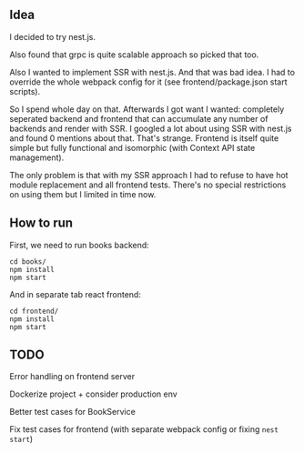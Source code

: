 ## Idea

I decided to try nest.js. 

Also found that grpc is quite scalable approach so picked that too.

Also I wanted to implement SSR with nest.js. And that was bad idea. I had to override the whole webpack config for it (see frontend/package.json start scripts).

So I spend whole day on that. Afterwards I got want I wanted: completely seperated backend and frontend that can accumulate any number of backends and render with SSR. I googled a lot about using SSR with nest.js and found 0 mentions about that. That's strange. Frontend is itself quite simple but fully functional and isomorphic (with Context API state management).

The only problem is that with my SSR approach I had to refuse to have hot module replacement and all frontend tests. There's no special restrictions on using them but I limited in time now. 

## How to run

First, we need to run books backend:

```
cd books/
npm install
npm start
```

And in separate tab react frontend:

```
cd frontend/
npm install
npm start
```

## TODO

Error handling on frontend server

Dockerize project + consider production env

Better test cases for BookService

Fix test cases for frontend (with separate webpack config or fixing `nest start`)


